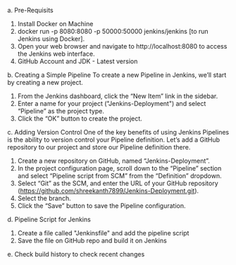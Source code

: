 a. Pre-Requisits
  1. Install Docker on Machine
  2. docker run -p 8080:8080 -p 50000:50000 jenkins/jenkins [to run Jenkins using Docker].
  3. Open your web browser and navigate to http://localhost:8080 to access the Jenkins web interface.
  4. GitHub Account and JDK - Latest version

b. Creating a Simple Pipeline
  To create a new Pipeline in Jenkins, we’ll start by creating a new project.

  1. From the Jenkins dashboard, click the “New Item” link in the sidebar.
  2. Enter a name for your project ("Jenkins-Deployment") and select “Pipeline” as the project type.
  3. Click the “OK” button to create the project.

c. Adding Version Control
  One of the key benefits of using Jenkins Pipelines is the ability to version control your Pipeline definition.
  Let’s add a GitHub repository to our project and store our Pipeline definition there.

  1. Create a new repository on GitHub, named “Jenkins-Deployment”.
  2. In the project configuration page, scroll down to the “Pipeline” section and select “Pipeline script from SCM” from the “Definition” dropdown.
  3. Select “Git” as the SCM, and enter the URL of your GitHub repository (https://github.com/shreekanth7899/Jenkins-Deployment.git).
  4. Select the branch.
  5. Click the “Save” button to save the Pipeline configuration.

d. Pipeline Script for Jenkins
  1. Create a file called "Jenkinsfile" and add the pipeline script
  2. Save the file on GitHub repo and build it on Jenkins

e. Check build history to check recent changes
